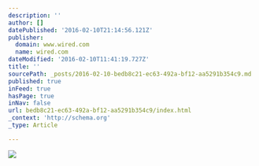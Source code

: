 ```yaml
---
description: ''
author: []
datePublished: '2016-02-10T21:14:56.121Z'
publisher:
  domain: www.wired.com
  name: wired.com
dateModified: '2016-02-10T11:41:19.727Z'
title: ''
sourcePath: _posts/2016-02-10-bedb8c21-ec63-492a-bf12-aa5291b354c9.md
published: true
inFeed: true
hasPage: true
inNav: false
url: bedb8c21-ec63-492a-bf12-aa5291b354c9/index.html
_context: 'http://schema.org'
_type: Article

---
```

![](http://www.wired.com/wp-content/uploads/2015/12/ap_gigecon_2.jpg)